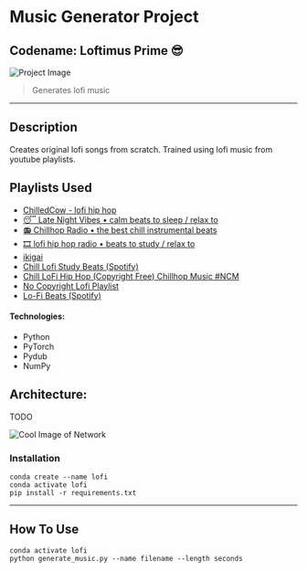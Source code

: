 # Music Generator Project

## Codename: Loftimus Prime 😎

![Project Image](project-image-url)

> Generates lofi music

---

## Description

Creates original lofi songs from scratch. Trained using lofi music from youtube playlists.

## Playlists Used

- [ChilledCow - lofi hip hop](https://www.youtube.com/playlist?list=PL6NdkXsPL07KiewBDpJC1dFvxEubnNOp1)
- [😴 Late Night Vibes • calm beats to sleep / relax to](https://www.youtube.com/playlist?list=PLt7bG0K25iXhJ5wSAc4_esogcmd5KV4Ob)
- [📻 Chillhop Radio • the best chill instrumental beats](https://www.youtube.com/playlist?list=PLt7bG0K25iXiGoaDLYiIdBidFngbWRumT)
- [🎞 lofi hip hop radio • beats to study / relax to](https://www.youtube.com/playlist?list=PLt7bG0K25iXi07OYe7jBTXvvdGItGM25I)
- [ikigai](https://www.youtube.com/playlist?list=PLZWdplz_BLqd1QNMiF6lG09X1cJLzTm-y)
- [Chill Lofi Study Beats (Spotify)](https://www.youtube.com/playlist?list=PLuDoiEqVUgegWFXgllgj1pL3JkeVfKA4m)
- [Chill LoFi Hip Hop (Copyright Free) Chillhop Music #NCM](https://www.youtube.com/playlist?list=PL06diOotXAJLAAHBY7kIUm5GQwm2ZinOz)
- [No Copyright Lofi Playlist](https://www.youtube.com/playlist?list=PL6k57M9aVcIIARkqPG06AapxZ99yqepds)
- [Lo-Fi Beats (Spotify)](https://www.youtube.com/playlist?list=PLuDoiEqVUgejiZy0AOEEOLY2YFFXncwEA)

#### Technologies:

- Python
- PyTorch
- Pydub
- NumPy

## Architecture:

TODO

![Cool Image of Network](TODO)

### Installation

```
conda create --name lofi
conda activate lofi
pip install -r requirements.txt
```

---

## How To Use

```
conda activate lofi
python generate_music.py --name filename --length seconds
```

